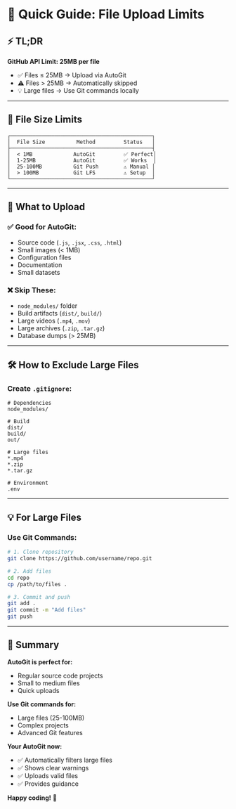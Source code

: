 # 🚀 Quick Guide: File Upload Limits

## ⚡ TL;DR

**GitHub API Limit: 25MB per file**

- ✅ Files ≤ 25MB → Upload via AutoGit
- ⚠️ Files > 25MB → Automatically skipped
- 💡 Large files → Use Git commands locally

---

## 📏 File Size Limits

```
┌─────────────────────────────────────────────┐
│  File Size          Method         Status   │
├─────────────────────────────────────────────┤
│  < 1MB             AutoGit         ✅ Perfect│
│  1-25MB            AutoGit         ✅ Works  │
│  25-100MB          Git Push        ⚠️ Manual │
│  > 100MB           Git LFS         ⚠️ Setup  │
└─────────────────────────────────────────────┘
```

---

## 🎯 What to Upload

### ✅ Good for AutoGit:
- Source code (`.js`, `.jsx`, `.css`, `.html`)
- Small images (< 1MB)
- Configuration files
- Documentation
- Small datasets

### ❌ Skip These:
- `node_modules/` folder
- Build artifacts (`dist/`, `build/`)
- Large videos (`.mp4`, `.mov`)
- Large archives (`.zip`, `.tar.gz`)
- Database dumps (> 25MB)

---

## 🛠️ How to Exclude Large Files

### Create `.gitignore`:
```gitignore
# Dependencies
node_modules/

# Build
dist/
build/
out/

# Large files
*.mp4
*.zip
*.tar.gz

# Environment
.env
```

---

## 💡 For Large Files

### Use Git Commands:
```bash
# 1. Clone repository
git clone https://github.com/username/repo.git

# 2. Add files
cd repo
cp /path/to/files .

# 3. Commit and push
git add .
git commit -m "Add files"
git push
```

---

## 🎊 Summary

**AutoGit is perfect for:**
- Regular source code projects
- Small to medium files
- Quick uploads

**Use Git commands for:**
- Large files (25-100MB)
- Complex projects
- Advanced Git features

**Your AutoGit now:**
- ✅ Automatically filters large files
- ✅ Shows clear warnings
- ✅ Uploads valid files
- ✅ Provides guidance

**Happy coding!** 🚀
